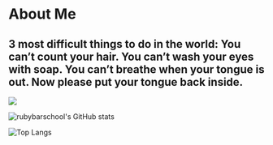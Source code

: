 # About Me


## 3 most difficult things to do in the world: You can’t count your hair. You can’t wash your eyes with soap. You can’t breathe when your tongue is out. Now please put your tongue back inside.
![](https://komarev.com/ghpvc/?username=truongtv1399it&color=blue)

![rubybarschool's GitHub stats](https://github-readme-stats.vercel.app/api?username=rubybarschool&show_icons=true&theme=dracula)

![Top Langs](https://github-readme-stats.vercel.app/api/top-langs/?username=rubybarschool&layout=compact)


